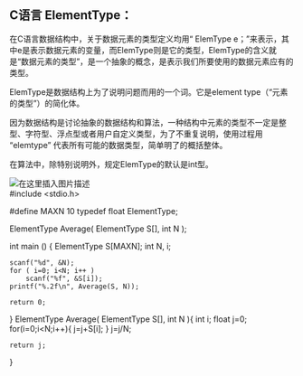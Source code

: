 ﻿ 
 

## **C语言 ElementType：**

在C语言数据结构中，关于数据元素的类型定义均用“ ElemType e；”来表示，其中e是表示数据元素的变量，而ElemType则是它的类型，ElemType的含义就是“数据元素的类型”，是一个抽象的概念，是表示我们所要使用的数据元素应有的类型。

ElemType是数据结构上为了说明问题而用的一个词。它是element type（“元素的类型”）的简化体。

因为数据结构是讨论抽象的数据结构和算法，一种结构中元素的类型不一定是整型、字符型、浮点型或者用户自定义类型，为了不重复说明，使用过程用 “elemtype” 代表所有可能的数据类型，简单明了的概括整体。

在算法中，除特别说明外，规定ElemType的默认是int型。

![在这里插入图片描述](https://img-blog.csdnimg.cn/20190809112807753.jpg?x-oss-process=image/watermark,type_ZmFuZ3poZW5naGVpdGk,shadow_10,text_aHR0cHM6Ly9ibG9nLmNzZG4ubmV0L3dlaXhpbl80MzY5MjUwNA==,size_16,color_FFFFFF,t_70)  
#include <stdio.h>

#define MAXN 10
typedef float ElementType;

ElementType Average( ElementType S[], int N );

int main ()
{
    ElementType S[MAXN];
    int N, i;

    scanf("%d", &N);
    for ( i=0; i<N; i++ )
        scanf("%f", &S[i]);
    printf("%.2f\n", Average(S, N));

    return 0;
}
ElementType Average( ElementType S[], int N ){
	int i;
	float j=0;
	for(i=0;i<N;i++){
		j=j+S[i];
	}
	j=j/N;

	return j;
}

